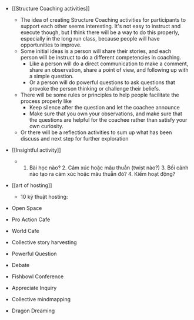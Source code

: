 - [[Structure Coaching activities]]
    - The idea of creating Structure Coaching activities for participants to support each other seems interesting. It's not easy to instruct and execute though, but I think there will be a way to do this properly, especially in the long run class, because people will have opportunities to improve.
    - Some initial ideas is a person will share their stories, and each person will be instruct to do a different competencies in coaching.
        - Like a person will do a direct communication to make a comment, share an observation, share a point of view, and following up with a simple question.
        - Or a person will do powerful questions to ask questions that provoke the person thinking or challenge their beliefs.
    - There will be some rules or principles to help people facilitate the process properly like
        - Keep silence after the question and let the coachee announce
        - Make sure that you own your observations, and make sure that the questions are helpful for the coachee rather than satisfy your own curiosity.
    - Or there will be a reflection activities to sum up what has been discuss and next step for further exploration
- [[Insightful activity]]
    - 1. Bài học nào? 2. Cảm xúc hoặc mâu thuẫn (twist nào?) 3. Bối cảnh nào tạo ra cảm xúc hoặc mâu thuẫn đó? 4. Kiếm hoạt động?

- [[art of hosting]]
    - 10 kỹ thuật hosting:
- Open Space 
- Pro Action Cafe
- World Cafe 
- Collective story harvesting 
- Powerful Question 
- Debate 
- Fishbowl Conference 
- Appreciate Inquiry 
- Collective mindmapping
- Dragon Dreaming

